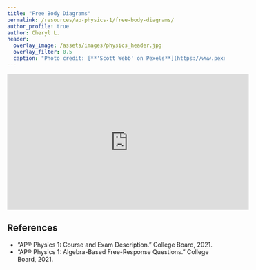 ```yaml
---
title: "Free Body Diagrams"
permalink: /resources/ap-physics-1/free-body-diagrams/
author_profile: true
author: Cheryl L.
header:
  overlay_image: /assets/images/physics_header.jpg
  overlay_filter: 0.5
  caption: "Photo credit: [**'Scott Webb' on Pexels**](https://www.pexels.com/photo/people-riding-carousel-in-park-136412/)"
---
```

<iframe width="560"  height="315"  src="https://ncvps.yuja.com/V/Video?v=4130323&node=14111351&a=1488918790&preload=false" frameborder="0" webkitallowfullscreen mozallowfullscreen allowfullscreen loading="lazy"></iframe>


## References
- “AP® Physics 1: Course and Exam Description.” College Board, 2021. 
- “AP® Physics 1: Algebra-Based Free-Response Questions.” College Board, 2021.